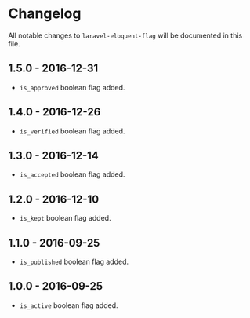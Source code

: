 # Changelog

All notable changes to `laravel-eloquent-flag` will be documented in this file.

## 1.5.0 - 2016-12-31

- `is_approved` boolean flag added.

## 1.4.0 - 2016-12-26

- `is_verified` boolean flag added.

## 1.3.0 - 2016-12-14

- `is_accepted` boolean flag added.

## 1.2.0 - 2016-12-10

- `is_kept` boolean flag added.

## 1.1.0 - 2016-09-25

- `is_published` boolean flag added.

## 1.0.0 - 2016-09-25

- `is_active` boolean flag added.
